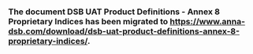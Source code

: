 ### The document DSB UAT Product Definitions - Annex 8 Proprietary Indices has been migrated to https://www.anna-dsb.com/download/dsb-uat-product-definitions-annex-8-proprietary-indices/.
